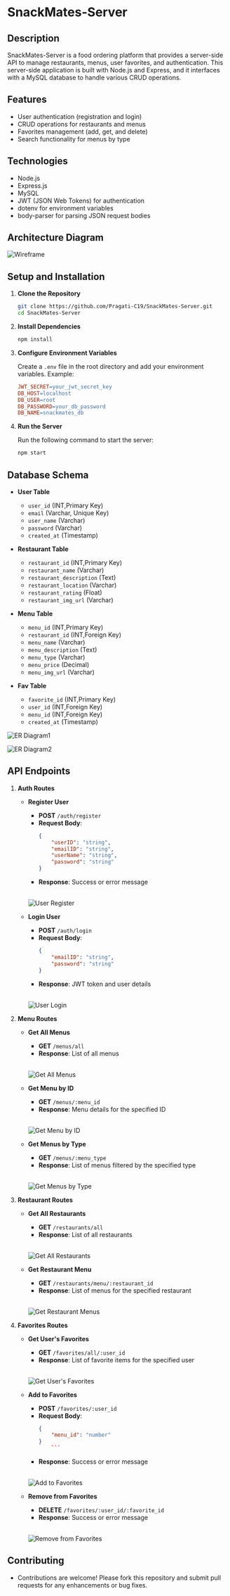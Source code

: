 # SnackMates-Server

## Description

SnackMates-Server is a food ordering platform that provides a server-side API to manage restaurants, menus, user favorites, and authentication. This server-side application is built with Node.js and Express, and it interfaces with a MySQL database to handle various CRUD operations.

## Features

- User authentication (registration and login)
- CRUD operations for restaurants and menus
- Favorites management (add, get, and delete)
- Search functionality for menus by type

## Technologies

- Node.js
- Express.js
- MySQL
- JWT (JSON Web Tokens) for authentication
- dotenv for environment variables
- body-parser for parsing JSON request bodies

## Architecture Diagram

![Wireframe](docs/wireframe.png)

## Setup and Installation

1. **Clone the Repository**

   ```bash
   git clone https://github.com/Pragati-C19/SnackMates-Server.git
   cd SnackMates-Server
   ```
2. **Install Dependencies**
   
   ```bash
   npm install
    ```
3. **Configure Environment Variables**
    
    Create a `.env` file in the root directory and add your environment variables. Example:

    ```makefile
    JWT_SECRET=your_jwt_secret_key
    DB_HOST=localhost
    DB_USER=root
    DB_PASSWORD=your_db_password
    DB_NAME=snackmates_db
    ```
4. **Run the Server**
    
    Run the following command to start the server:

    ```bash
    npm start
    ```

## Database Schema

- **User Table**
  - `user_id` (INT,Primary Key)
  - `email` (Varchar, Unique Key)
  - `user_name` (Varchar)
  - `password` (Varchar)
  - `created_at` (Timestamp)

- **Restaurant Table**
  - `restaurant_id` (INT,Primary Key)
  - `restaurant_name` (Varchar)
  - `restaurant_description` (Text)
  - `restaurant_location` (Varchar)
  - `restaurant_rating` (Float)
  - `restaurant_img_url` (Varchar)

- **Menu Table**
  - `menu_id` (INT,Primary Key)
  - `restaurant_id` (INT,Foreign Key)
  - `menu_name` (Varchar)
  - `menu_description` (Text)
  - `menu_type` (Varchar)
  - `menu_price` (Decimal)
  - `menu_img_url` (Varchar)

- **Fav Table**
  - `favorite_id` (INT,Primary Key)
  - `user_id` (INT,Foreign Key)
  - `menu_id` (INT,Foreign Key)
  - `created_at` (Timestamp)

![ER Diagram1](docs/database_temp/ER-diagram1.png)

![ER Diagram2](docs/database_temp/ER-diagram2.png)
## API Endpoints

1. **Auth Routes**

    - **Register User**

        - **POST** `/auth/register`
        - **Request Body**: 
            ```json
            {
                "userID": "string",
                "emailID": "string",
                "userName": "string",
                "password": "string"
            }
            ```
        - **Response**: Success or error message

        <br>  <!-- This adds a blank line -->
        ![User Register](docs/API's/auth-api-sample/user-register.png)

    - **Login User**

        - **POST** `/auth/login`
        - **Request Body**:
            ```json
            {
                "emailID": "string",
                "password": "string"
            }
            ```
        - **Response**: JWT token and user details 

        <br>  <!-- This adds a blank line -->
        ![User Login](docs/API's/auth-api-sample/user-login.png)
        
2. **Menu Routes**

    - **Get All Menus**

        - **GET** `/menus/all`
        - **Response**: List of all menus

        <br>  <!-- This adds a blank line -->
        ![Get All Menus](docs/API's/menus-api-sample/get-all-menus.png)


    - **Get Menu by ID**

        - **GET** `/menus/:menu_id`
        - **Response**: Menu details for the specified ID

        <br>  <!-- This adds a blank line -->
        ![Get Menu by ID](docs/API's/menus-api-sample/get-menu.png)

    - **Get Menus by Type**

        - **GET** `/menus/:menu_type`
        - **Response**: List of menus filtered by the specified type

        <br>  <!-- This adds a blank line -->
        ![Get Menus by Type](docs/API's/menus-api-sample/get-menu-by-type.png)

3. **Restaurant Routes**

    - **Get All Restaurants**

        - **GET** `/restaurants/all`
        - **Response**: List of all restaurants

        <br>  <!-- This adds a blank line -->
        ![Get All Restaurants](docs/API's/restaurants-api-sample/get-all-restaurants.png)

    - **Get Restaurant Menu**

        - **GET** `/restaurants/menu/:restaurant_id`
        - **Response**: List of menus for the specified restaurant

        <br>  <!-- This adds a blank line -->
        ![Get Restaurant Menus](docs/API's/restaurants-api-sample/get-menus-of-restaurant.png)

4. **Favorites Routes**

    - **Get User's Favorites**

        - **GET** `/favorites/all/:user_id`
        - **Response**: List of favorite items for the specified user

        <br>  <!-- This adds a blank line -->
        ![Get User's Favorites](docs/API's/favorites-api-sample/get-all-favorites.png)

    - **Add to Favorites**

        - **POST** `/favorites/:user_id`
        - **Request Body**:
            ```json
            {
                "menu_id": "number"
            }
                ```
        - **Response**: Success or error message

        <br>  <!-- This adds a blank line -->
        ![Add to Favorites](docs/API's/favorites-api-sample/add-to-favorites.png)

    - **Remove from Favorites**

        - **DELETE** `/favorites/:user_id/:favorite_id`
        - **Response**: Success or error message

        <br>  <!-- This adds a blank line -->
        ![Remove from Favorites](docs/API's/favorites-api-sample/delete-favorites.png)

## Contributing

- Contributions are welcome! Please fork this repository and submit pull requests for any enhancements or bug fixes.